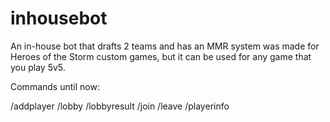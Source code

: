 # inhousebot
An in-house bot that drafts 2 teams and has an MMR system was made for Heroes of the Storm custom games, but it can be used for any game that you play 5v5.

Commands until now:

/addplayer
/lobby
/lobbyresult
/join
/leave
/playerinfo
